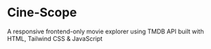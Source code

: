 # Cine-Scope
A responsive frontend-only movie explorer using TMDB API built with HTML, Tailwind CSS &amp; JavaScript
